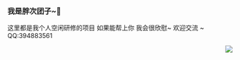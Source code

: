 ###  我是胖次团子~👋
这里都是我个人空闲研修的项目
如果能帮上你
我会很欣慰~ 
欢迎交流 ~
QQ:394883561

<!--
**PantsuDango/PantsuDango** is a ✨ _special_ ✨ repository because its `README.md` (this file) appears on your GitHub profile.

Here are some ideas to get you started:

- 🔭 I’m currently working on ...
- 🌱 I’m currently learning ...
- 👯 I’m looking to collaborate on ...
- 🤔 I’m looking for help with ...
- 💬 Ask me about ...
- 📫 How to reach me: ...
- 😄 Pronouns: ...
- ⚡ Fun fact: ...
-->

<img align="right" src="https://github-readme-stats.vercel.app/api?username=PantsuDango&show_icons=true&hide_title=true&theme=omni&&hide_border=true" />  

